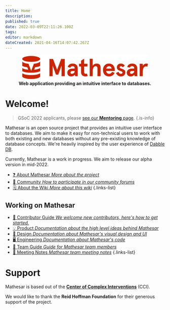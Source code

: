 ```yaml
---
title: Home
description: 
published: true
date: 2022-03-09T22:11:26.100Z
tags: 
editor: markdown
dateCreated: 2021-04-16T14:07:42.267Z
---
```


<p align="center"><img src="/logo@2x_cropped.png" width=400px/>
<br/><b>Web application providing an intuitive interface to databases.</b></p>

# Welcome!

> GSoC 2022 applicants, please [see our **Mentoring** page](/en/community/mentoring).
{.is-info}

Mathesar is an open source project that provides an intuitive user interface to databases. We aim to make it easy for non-technical users to work with both existing and new databases without any pre-existing knowledge of database concepts. We're heavily inspired by the user experience of [Dabble DB](https://www.youtube.com/watch?v=MCVj5RZOqwY).

Currently, Mathesar is a work in progress. We aim to release our alpha version in mid-2022.

- [:question: About Mathesar *More about the project*](/product/about)
- [:busts_in_silhouette: Community *How to participate in our community forums*](/community)
- [:spiral_notepad: About the Wiki *More about this wiki*](/about-the-wiki)
{.links-list}

## Working on Mathesar
- [:scroll: Contributor Guide *We welcome new contributors, here's how to get started.*](/community/contributing)
- [:bulb: Product *Documentation about the high level ideas behind Mathesar*](/product)
- [:art: Design *Documentation about Mathesar's visual design and UI*](/design)
- [:desktop_computer: Engineering *Documentation about Mathesar's code*](/engineering)
- [:notebook: Team Guide *Guide for Mathesar team members*](/team/guide)
- [:memo: Meeting Notes *Mathesar team meeting notes*](/meeting-notes)
{.links-list}


# Support
Mathesar is based out of the **[Center of Complex Interventions](https://www.centerofci.org/)** (CCI).

We would like to thank the **Reid Hoffman Foundation** for their generous support of the project.